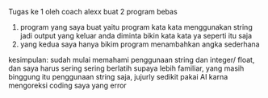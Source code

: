 Tugas ke 1 oleh coach alexx 
buat 2 program bebas 
1. program yang saya buat yaitu program kata kata menggunakan string jadi output yang keluar anda diminta bikin kata kata ya seperti itu saja
2. yang kedua saya hanya bikim program menambahkan angka sederhana

kesimpulan:
sudah mulai memahami penggunaan string dan integer/ float, dan saya harus sering sering berlatih supaya lebih familiar, yang masih binggung itu penggunaan string saja, jujurly sedikit pakai AI karna mengoreksi coding saya yang error
